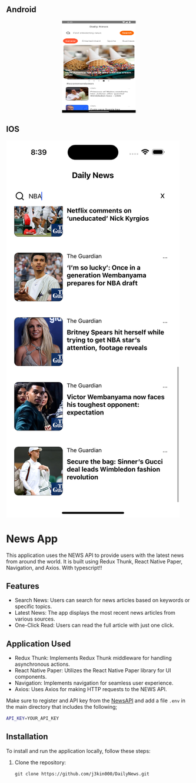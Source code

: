 
## Android

<div align="center">
  <img src="./assets/android1.png" alt="Alt android" width="200" height="250" />
</div>



## IOS
![Ios](./assets/ios1.png)


# News App

This application uses the NEWS API to provide users with the latest news from around the world. It is built using Redux Thunk, React Native Paper, Navigation, and Axios. With typescript!!

## Features

- Search News: Users can search for news articles based on keywords or specific topics.
- Latest News: The app displays the most recent news articles from various sources.
- One-Click Read: Users can read the full article with just one click.


## Application Used
- Redux Thunk: Implements Redux Thunk middleware for handling asynchronous actions.
- React Native Paper: Utilizes the React Native Paper library for UI components.
- Navigation: Implements navigation for seamless user experience.
- Axios: Uses Axios for making HTTP requests to the NEWS API.

Make sure to register and API key from the [NewsAPI](https://newsapi.org/) and add a file `.env` in the main directory that includes the following;

```bash
API_KEY=YOUR_API_KEY 
```

## Installation

To install and run the application locally, follow these steps:

1. Clone the repository:

   ```shell
   git clone https://github.com/j3kin000/DailyNews.git
   ```
